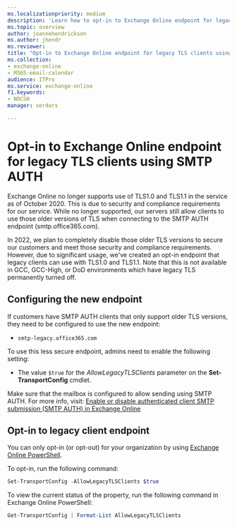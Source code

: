 ```yaml
---
ms.localizationpriority: medium
description: 'Learn how to opt-in to Exchange Online endpoint for legacy TLS clients using SMTP AUTH.'
ms.topic: overview
author: joannehendrickson
ms.author: jhendr
ms.reviewer:
title: "Opt-in to Exchange Online endpoint for legacy TLS clients using SMTP AUTH"
ms.collection:
- exchange-online
- M365-email-calendar
audience: ITPro
ms.service: exchange-online
f1.keywords:
- NOCSH
manager: serdars

---
```


# Opt-in to Exchange Online endpoint for legacy TLS clients using SMTP AUTH

Exchange Online no longer supports use of TLS1.0 and TLS1.1 in the service as of October 2020. This is due to security and compliance requirements for our service. While no longer supported, our servers still allow clients to use those older versions of TLS when connecting to the SMTP AUTH endpoint (smtp.office365.com).

In 2022, we plan to completely disable those older TLS versions to secure our customers and meet those security and compliance requirements. However, due to significant usage, we've created an opt-in endpoint that legacy clients can use with TLS1.0 and TLS1.1. Note that this is not available in GCC, GCC-High, or DoD environments which have legacy TLS permanently turned off.

## Configuring the new endpoint

If customers have SMTP AUTH clients that only support older TLS versions, they need to be configured to use the new endpoint:

- `smtp-legacy.office365.com`

To use this less secure endpoint, admins need to enable the following setting:

- The value `$true` for the _AllowLegacyTLSClients_ parameter on the **Set-TransportConfig** cmdlet.

Make sure that the mailbox is configured to allow sending using SMTP AUTH. For more info, visit: [Enable or disable authenticated client SMTP submission (SMTP AUTH) in Exchange Online](/exchange/clients-and-mobile-in-exchange-online/authenticated-client-smtp-submission)

## Opt-in to legacy client endpoint

You can only opt-in (or opt-out) for your organization by using [Exchange Online PowerShell](/powershell/exchange/connect-to-exchange-online-powershell).

To opt-in, run the following command:

```PowerShell
Set-TransportConfig -AllowLegacyTLSClients $true
```

To view the current status of the property, run the following command in Exchange Online PowerShell:

```powershell
Get-TransportConfig | Format-List AllowLegacyTLSClients
```

